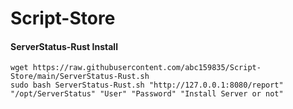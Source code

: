 # Script-Store

#### ServerStatus-Rust Install

```
wget https://raw.githubusercontent.com/abc159835/Script-Store/main/ServerStatus-Rust.sh
sudo bash ServerStatus-Rust.sh "http://127.0.0.1:8080/report" "/opt/ServerStatus" "User" "Password" "Install Server or not"
```
